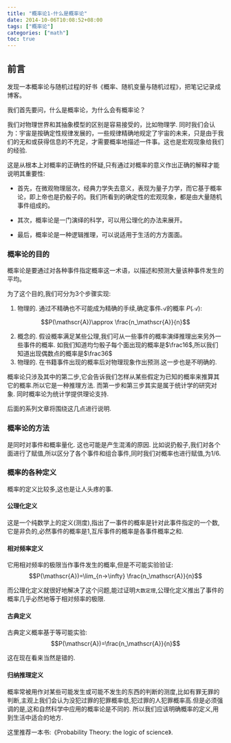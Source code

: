 ```yaml
---
title: "概率论1-什么是概率论"
date: 2014-10-06T10:08:52+08:00
tags: ["概率论"]
categories: ["math"]
toc: true
---
```


## 前言

发现一本概率论与随机过程的好书《概率、随机变量与随机过程》，把笔记记录成博客。

我们首先要问，什么是概率论，为什么会有概率论？

我们对物理世界和其抽象模型的区别是容易接受的，比如物理学. 同时我们会认为：宇宙是按确定性规律发展的，一些规律精确地规定了宇宙的未来，只是由于我们的无和或获得信息的不充足，才需要概率地描述一件事。这也是宏观现象给我们的经验.

这是从根本上对概率的正确性的怀疑,只有通过对概率的意义作出正确的解释才能说明其重要性:

* 首先，在微观物理层次，经典力学失去意义，表现为量子力学，而它基于概率论，即上帝也是扔骰子的。我们所看到的确定性的宏观现象，都是由大量随机事件组成的。

* 其次，概率论是一门演绎的科学，可以用公理化的办法来展开。

* 最后，概率论是一种逻辑推理，可以说适用于生活的方方面面。

### 概率论的目的
概率论是要通过对各种事件指定概率这一术语，以描述和预测大量该种事件发生的平均。

为了这个目的,我们可分为3个步骤实现:
1. 物理的. 通过不精确也不可能成为精确的手续,确定事件$\mathscr A$的概率 $P(\mathscr{A})$: 

$$P(\mathscr{A})\approx \frac{n_\mathscr{A}}{n}$$

2. 概念的. 假设概率满足某些公理,我们可从一些事件的概率演绎推理出来另外一些事件的概率. 如我们知道均匀骰子每个面出现的概率是$\frac16$,所以我们知道出现偶数点的概率是$\frac36$
3. 物理的. 在书籍事件出现的概率后对物理现象作出预测.这一步也是不明确的.

概率论只涉及其中的第二步,它会告诉我们怎样从某些假定为已知的概率来推算其它的概率.所以它是一种推理方法. 而第一步和第三步其实是属于统计学的研究对象. 同时概率论为统计学提供理论支持. 

后面的系列文章将围绕这几点进行说明.

### 概率论的方法
是同时对事件和概率量化. 这也可能是产生混淆的原因. 比如说扔骰子,我们对各个面进行了赋值,所以区分了各个事件和组合事件,同时我们对概率也进行赋值,为$1/6$.

### 概率的各种定义
概率的定义比较多,这也是让人头疼的事.
#### 公理化定义
这是一个纯数学上的定义(测度),指出了一事件的概率是针对此事件指定的一个数,它是非负的,必然事件的概率是1,互斥事件的概率是各事件概率之和.
#### 相对频率定义
它用相对频率的极限当作事件发生的概率,但是不可能实验验证:
$$P(\mathscr{A})=\lim_{n->\infty} \frac{n_\mathscr{A}}{n}$$

而公理化定义就很好地解决了这个问题,能过证明`大数定理`,公理化定义推出了事件的概率几乎必然地等于相对频率的极限.
#### 古典定义
古典定义概率基于等可能实验:
$$P(\mathscr{A})=\frac{n_\mathscr{A}}{n}$$

这在现在看来当然是错的.

#### 归纳推理定义
概率常被用作对某些可能发生或可能不发生的东西的判断的测度,比如有罪无罪的判断,主观上我们会认为没犯过罪的犯罪概率低,犯过罪的人犯罪概率高.但是必须强调的是,这和自然科学中应用的概率论是不同的. 所以我们应该明确概率的定义,用到生活中适合的地方.

这里推荐一本书:《Probability Theory: the logic of science》.